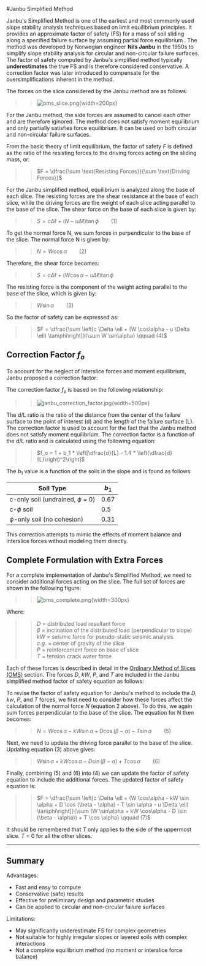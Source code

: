 #Janbu Simplified Method

Janbu's Simplified Method is one of the earliest and most commonly used slope stability analysis techniques based on limit equilibrium principles. It provides an approximate factor of safety (FS) for a mass of soil sliding along a specified failure surface by assuming partial force equilibrium . The method was developed by Norwegian engineer **Nils Janbu** in the 1950s to simplify slope stability analysis for circular and non-circular failure surfaces. The factor of safety computed by Janbu's simplified method typically **underestimates** the true FS and is therefore considered conservative. A correction factor was later introduced to compensate for the oversimplifications inherent in the method. 

The forces on the slice considered by the Janbu method are as follows:

>>![oms_slice.png](images/oms_slice.png){width=200px}

For the Janbu method, the side forces are assumed to cancel each other and are therefore iginored. The method does not satisfy moment equilibrium and only partially satisfies force equilibrium. It can be used on both circular and non-circular failure surfaces. 

From the basic theory of limit equilibrium, the factor of safety $F$ is defined as the ratio of the resisting forces to the driving forces acting on the sliding mass, or:

>>$F = \dfrac{\sum \text{Resisting Forces}}{\sum \text{Driving Forces}}$

For the Janbu simplified method, equilibrium is analyzed along the base of each slice. The resisting forces are the shear resistance at the base of each slice, while the driving forces are the weight of each slice acting parallel to the base of the slice. The  shear force on the base of each slice is given by:

>>$S = c \Delta \ell + (N - u \Delta \ell) \tan\phi   \qquad (1)$

To get the normal force N, we sum forces in perpendicular to the base of the slice. The normal force N is given by:

>>$N = W \cos\alpha  \qquad (2)$

Therefore, the shear force becomes:

>>$S = c \Delta \ell + (W \cos\alpha - u \Delta \ell) \tan\phi$

The resisting force is the component of the weight acting parallel to the base of the slice, which is given by:

>>$W \sin\alpha     \qquad (3)$

So the factor of safety can be expressed as:

>>$F = \dfrac{\sum \left[c \Delta \ell + (W \cos\alpha - u \Delta \ell) \tan\phi\right]}{\sum W \sin\alpha}     \qquad (4)$

## Correction Factor $f_o$

To account for the neglect of interslice forces and moment equilibrium, Janbu proposed a correction factor:

The correction factor $f_o$ is based on the following relationship:

>>![janbu_correction_factor.jpg](images/janbu_correction_factor.jpg){width=500px}

The d/L ratio is the ratio of the distance from the center of the failure surface to the point of interest (d) and the length of the failure surface (L). The correction factor is used to account for the fact that the Janbu method does not satisfy moment equilibrium. The correction factor is a function of the d/L ratio and is calculated using the following equation:

>>$f_o = 1 + b_1  * \left[\dfrac{d}{L} - 1.4 * \left(\dfrac{d}{L}\right)^2\right]$

The $b_1$ value is a function of the soils in the slope and is found as follows:


| Soil Type                           | $b_1$ |
|-------------------------------------|-------|
| c-only soil (undrained, $\phi$ = 0) | 0.67  |
| c-$\phi$ soil                       | 0.5   |
| $\phi$-only soil (no cohesion)      | 0.31  |

This correction attempts to mimic the effects of moment balance and interslice forces without modeling them directly.

## Complete Formulation with Extra Forces

For a complete implementation of Janbu's Simplified Method, we need to consider additional forces acting on the slice. The full set of forces are shown in the following figure:

>>![oms_complete.png](images/oms_complete.png){width=300px}

Where:

>>$D$ = distributed load resultant force <br>
$\beta$ = inclination of the distributed load (perpendicular to slope) <br>
$kW$ = seismic force for pseudo-static seismic analysis <br>
$c.g.$ = center of gravity of the slice <br>
$P$ = reinforcement force on base of slice <br>
$T$ = tension crack water force <br>

Each of these forces is described in detail in the [Ordinary Method of Slices (OMS)](oms.md) section. The forces $D$, $kW$, $P$, and $T$ are included in the Janbu simplified method factor of safety equation as follows:

To revise the factor of safety equation for Janbu's method to include the $D$, $kw$, $P$, and $T$ forces, we first need to consider how these forces affect the calculation of the normal force $N$ (equation 2 above). To do this, we again sum forces perpendicular to the base of the slice. The equation for N then becomes:

>>$N = W \cos \alpha - kW \sin \alpha + D \cos (\beta - \alpha) - T \sin \alpha   \qquad (5)$

Next, we need to update the driving force parallel to the base of the slice. Updating equation (3) above gives:

>>$W \sin \alpha + kW \cos \alpha  - D \sin (\beta - \alpha)  + T \cos \alpha   \qquad (6)$

Finally, combining (5) and (6) into (4) we can update the factor of safety equation to include the additional forces. The updated factor of safety equation is:

>>$F = \dfrac{\sum \left[c \Delta \ell + (W \cos\alpha - kW \sin \alpha + D \cos (\beta - \alpha) - T \sin \alpha - u \Delta \ell) \tan\phi\right]}{\sum (W \sin\alpha + kW \cos\alpha  - D \sin (\beta - \alpha))  + T \cos \alpha}   \qquad (7)$

It should be remembered that $T$ only applies to the side of the uppermost slice. $T$ = 0  for all the other slices.

---

## Summary

Advantages:

- Fast and easy to compute
- Conservative (safe) results
- Effective for preliminary design and parametric studies
- Can be applied to circular and non-circular failure surfaces

Limitations:

- May significantly underestimate FS for complex geometries
- Not suitable for highly irregular slopes or layered soils with complex interactions
- Not a complete equilibrium method (no moment or interslice force balance)


